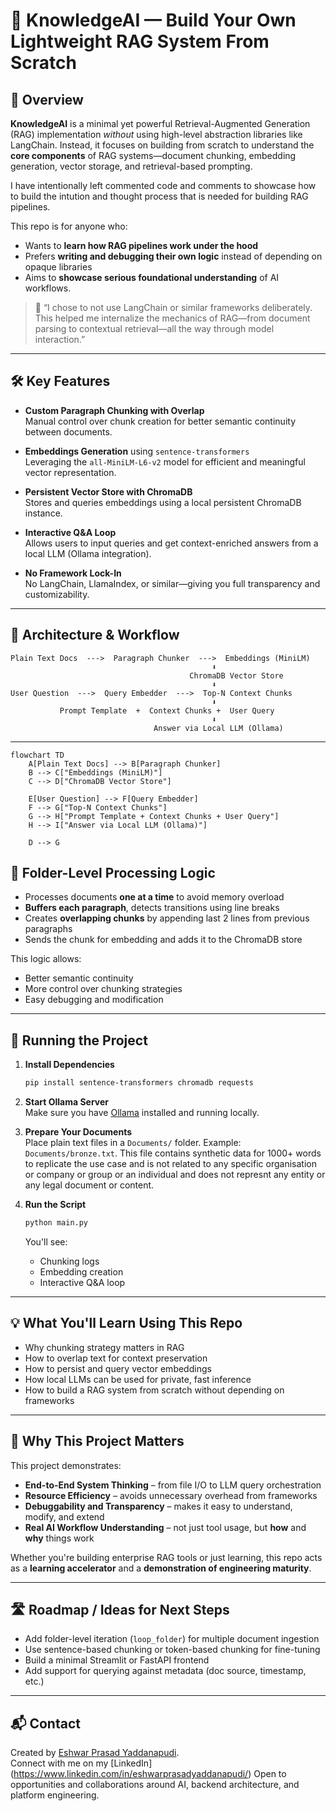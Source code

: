# 🧠 KnowledgeAI — Build Your Own Lightweight RAG System From Scratch

## 🚀 Overview

**KnowledgeAI** is a minimal yet powerful Retrieval-Augmented Generation (RAG) implementation *without* using high-level abstraction libraries like LangChain. Instead, it focuses on building from scratch to understand the **core components** of RAG systems—document chunking, embedding generation, vector storage, and retrieval-based prompting.

I have intentionally left commented code and comments to showcase how to build the intution and thought process that is needed for building RAG pipelines.

This repo is for anyone who:
- Wants to **learn how RAG pipelines work under the hood**
- Prefers **writing and debugging their own logic** instead of depending on opaque libraries
- Aims to **showcase serious foundational understanding** of AI workflows.

> 🧩 “I chose to not use LangChain or similar frameworks deliberately. This helped me internalize the mechanics of RAG—from document parsing to contextual retrieval—all the way through model interaction.”

---

## 🛠️ Key Features

- **Custom Paragraph Chunking with Overlap**  
  Manual control over chunk creation for better semantic continuity between documents.

- **Embeddings Generation** using `sentence-transformers`  
  Leveraging the `all-MiniLM-L6-v2` model for efficient and meaningful vector representation.

- **Persistent Vector Store with ChromaDB**  
  Stores and queries embeddings using a local persistent ChromaDB instance.

- **Interactive Q&A Loop**  
  Allows users to input queries and get context-enriched answers from a local LLM (Ollama integration).

- **No Framework Lock-In**  
  No LangChain, LlamaIndex, or similar—giving you full transparency and customizability.

---

## 🧠 Architecture & Workflow

```
Plain Text Docs  --->  Paragraph Chunker  --->  Embeddings (MiniLM)
                                             ⬇
                                        ChromaDB Vector Store
                                             ⬇
User Question  --->  Query Embedder  --->  Top-N Context Chunks
                                             ⬇
           Prompt Template  +  Context Chunks +  User Query
                                             ⬇
                                Answer via Local LLM (Ollama)
```

---
```mermaid
flowchart TD
    A[Plain Text Docs] --> B[Paragraph Chunker]
    B --> C["Embeddings (MiniLM)"]
    C --> D["ChromaDB Vector Store"]

    E[User Question] --> F[Query Embedder]
    F --> G["Top-N Context Chunks"]
    G --> H["Prompt Template + Context Chunks + User Query"]
    H --> I["Answer via Local LLM (Ollama)"]

    D --> G
```

## 📂 Folder-Level Processing Logic

- Processes documents **one at a time** to avoid memory overload
- **Buffers each paragraph**, detects transitions using line breaks
- Creates **overlapping chunks** by appending last 2 lines from previous paragraphs
- Sends the chunk for embedding and adds it to the ChromaDB store

This logic allows:
- Better semantic continuity
- More control over chunking strategies
- Easy debugging and modification

---

## 🤖 Running the Project

1. **Install Dependencies**
   ```bash
   pip install sentence-transformers chromadb requests
   ```

2. **Start Ollama Server**  
   Make sure you have [Ollama](https://ollama.com/) installed and running locally.

3. **Prepare Your Documents**  
   Place plain text files in a `Documents/` folder. Example: `Documents/bronze.txt`. This file contains synthetic data for 1000+ words to replicate the use case and is not related to any specific organisation or company or group or an individual and does not represnt any entity or any legal document or content.

4. **Run the Script**
   ```bash
   python main.py
   ```

   You'll see:
   - Chunking logs
   - Embedding creation
   - Interactive Q&A loop

---

## 💡 What You'll Learn Using This Repo

- Why chunking strategy matters in RAG
- How to overlap text for context preservation
- How to persist and query vector embeddings
- How local LLMs can be used for private, fast inference
- How to build a RAG system from scratch without depending on frameworks

---

## 🎯 Why This Project Matters

This project demonstrates:
- **End-to-End System Thinking** – from file I/O to LLM query orchestration
- **Resource Efficiency** – avoids unnecessary overhead from frameworks
- **Debuggability and Transparency** – makes it easy to understand, modify, and extend
- **Real AI Workflow Understanding** – not just tool usage, but **how** and **why** things work

Whether you're building enterprise RAG tools or just learning, this repo acts as a **learning accelerator** and a **demonstration of engineering maturity**.

---

## 🛣️ Roadmap / Ideas for Next Steps

- Add folder-level iteration (`loop_folder`) for multiple document ingestion
- Use sentence-based chunking or token-based chunking for fine-tuning
- Build a minimal Streamlit or FastAPI frontend
- Add support for querying against metadata (doc source, timestamp, etc.)

---

## 📬 Contact

Created by [Eshwar Prasad Yaddanapudi](https://github.com/yesprasad).  
Connect with me on my [LinkedIn] (https://www.linkedin.com/in/eshwarprasadyaddanapudi/)
Open to opportunities and collaborations around AI, backend architecture, and platform engineering.